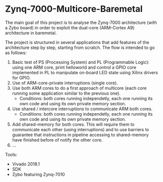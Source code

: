 # Zynq-7000-Multicore-Baremetal

The main goal of this project is to analyse the Zynq-7000 architecture (with a Zybo board) in order to exploit the dual-core (ARM-Cortex A9) architecture in baremetal.

The project is structured in several applications that add features of the architecture step by step, starting from scratch. The flow is intended to go as follows:
  1) Basic test of PS (Processing System) and PL (Programmable Logic): using one ARM core, print helloworld and control a GPIO core implemented in PL to manipulate on-board LED state using Xilinx drivers for GPIO.
  2) Use of ARM-core-private interruptions (single core).
  3) Use both ARM cores to do a first approach of multicore (each core running some application similar to the previous one).
      - Conditions: both cores running independetly, each one running its own code and using its own private memory section.
  4) Use shared / intercore interruptions to communicate ARM both cores.
      - Conditions: both cores running independetly, each one running its own code and using its own private memory section.
  5) Add shared-memory for both cores. This will require them to communicate each other (using interruptions) and to use barriers to guarantee that instructions in pipeline accessing to shared-memory have finished before of notify the other core.
  6) ...
  
Tools:
  - Vivado 2018.1
  - SDK
  - Zybo featuring Zynq-7010

